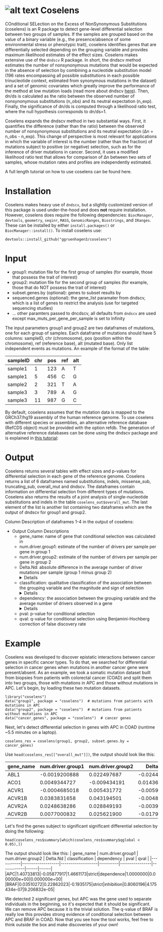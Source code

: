 # ![alt text](https://github.com/ggruenhagen3/coselens/blob/master/icon.png?raw=true)  Coselens 
COnditional SELection on the Excess of NonSynonymous Substitutions (coselens) is an R package to detect gene-level differential selection between two groups of samples. If the samples are grouped based on the value of a binary variable (e.g., the presence/absence of some environmental stress or phenotypic trait), coselens identifies genes that are differentially selected depending on the grouping variable and provides maximum likelihood estimates of the effect sizes. Coselens makes extensive use of the ```dndscv``` R package. In short, the dndscv method estimates the number of nonsynonymous mutations that would be expected in the absence of selection by combining a nucleotide substitution model (196 rates encompassing all possible substitutions in each possible trinucleotide context, estimated from synonymous mutations in the dataset) and a set of genomic covariates which greatly improve the performance of the method at low mutation loads (read more about dndscv [here](https://github.com/im3sanger/dndscv)). Then, dn/ds is calculated as the ratio between the observed number of nonsynonymous substitutions (n_obs) and its neutral expectation (n_exp). Finally, the significance of dn/ds is computed through a likelihood ratio test, where the null hypothesis corresponds to dn/ds=1.

Coselens expands the dndscv method in two substantial ways. First, it quantifies the difference (rather than the ratio) between the observed number of nonsynonymous substitutions and its neutral expectation (Δn = n_obs - n_exp). This change of perspective is most relevant for applications in which the variable of interest is the number (rather than the fraction) of mutations subject to positive (or negative) selection, such as for the inference of driver mutations in cancer. Second, it uses a modified likelihood ratio test that allows for comparison of Δn between two sets of samples, whose mutation rates and profiles are independently estimated. 

A full length tutorial on how to use coselens can be found here.

# Installation
Coselens makes heavy use of ```dndscv```, but a slightly customized version of this package is used under-the-hood and does **not** require installation. However, coselens does require the following dependencies: ```BiocManager```, ```devtools```, ```geometry```, ```seqinr```, ```MASS```, ```GenomicRanges```, ```Biostrings```, and ```IRanges```. These can be installed by either ```install.packages()``` or ```BiocManager::install()```. To install coselens use:
```
devtools::install_github("ggruenhagen3/coselens")
```

# Input
* group1: mutation file for the first group of samples (for example, those that possess the trait of interest)
* group2: mutation file for the second group of samples (for example, those that do NOT possess the trait of interest)
* subset.genes.by (optional): genes to subset results by
* sequenced.genes (optional): the gene_list paramater from dndscv, which is a list of genes to restrict the analysis (use for targeted sequencing studies)
* ... other paramters passed to dncdscv, all defaults from ```dndscv``` are used except max_muts_per_gene_per_sample is set to Infinity

The input parameters group1 and group2 are two dataframes of mutations, one for each group of samples. Each dataframe of mutations should have 5 columns: sampleID, chr (chromosome), pos (position within the chromosome), ref (reference base), alt (mutated base). Only list independent events as mutations. An example of the format of the table:

|sampleID | chr | pos | ref | alt|
|---------|-----|-----|-----|----|
|sample1  | 1   | 123 | A   | T  |
|sample1  | 5   | 456 | C   | G  |
|sample2  | 2   | 321 | T   | A  |
|sample3  | 3   | 789 | A   | G  |
|sample3  | 11  | 987 | G   | C  |

By default, coselens assumes that the mutation data is mapped to the GRCh37/hg19 assembly of the human reference genome. To use coselens with different species or assemblies, an alternative reference database (RefCDS object) must be provided with the option refdb. The generation of alternative reference databases can be done using the dndscv package and is explained in [this tutorial](http://htmlpreview.github.io/?http://github.com/im3sanger/dndscv/blob/master/vignettes/buildref.html):

# Output
Coselens returns several tables with effect sizes and p-values for differential selection in each gene of the reference genome. Coselens returns a list of 6 dataframes named substitutions, indels, missense_sub, truncating_sub, overall_mut and dndscv. The dataframes contain information on differential selection from different types of mutations. Coselens also returns the results of a joint analysis of single-nucleotide substitutions and indels in the table ```coselens_out$overall_mut```. The last element of the list is another list containing two dataframes which are the output of dndscv for group1 and group2.

Column Description of dataframes 1-4 in the output of coselens: 
* Output Column Descriptions
  * gene_name: name of gene that conditional selection was calculated in
  * num.driver.group1: estimate of the number of drivers per sample per gene in group 1
  * num.driver.group2: estimate of the number of drivers per sample per gene in group 2
  * Delta.Nd: absolute difference in the average number of driver mutations per sample (group 1 minus group 2) <details><summary>Details</summary>A major feature of Coselens is that it provides the user with biologically meaningful effect sizes for the magnitude of conditional selection. The most straightforward way to quantify effect sizes is by calculating the difference in the average number of driver mutations in the presence and absence of the condition of interest. We call that measure of effect size ΔNd (column 4, Delta.Nd). The value of ΔNd indicates, in absolute terms, how the grouping variable modifies the average number of driver mutations in a gene.</details>
  * classification: qualitative classification of the association between the grouping variable and the magnitude and sign of selection <details><summary>Details</summary>)Provides a qualitative classification of the association between the grouping variable (the condition of interest) and the magnitude and sign of selection. Independence implies that the grouping variable does not affect selection for drivers; strict dependence implies that drivers are only positively selected in the first group of samples, in which the condition of interest is met; strict inhibition implies that positive selection only acts in the second group, in which the condition is not met. Strict dependence and strict inhibition are the two extremes of conditionality, that is, cases of full conditionality. Instances of partial conditionality are labeled as facilitation and inhibition, respectively. Together with independence, these four classes cover the whole spectrum of dependencies for positively selected driver mutations. If negative (purifying) selection is dominant, other classes of dependency become possible: strict dependence with sign change, if the sign of selection changes from negative to positive when the condition is met; strict inhibition with sign change, if the sign of selection changes from positive to negative when the condition is met; aggravation, if purifying selection against mutations becomes stronger when the condition is met; and relaxation, if selection against mutations becomes weaker when the condition is met. </details>
  * dependency: the association between the grouping variable and the average number of drivers observed in a gene<details><summary>Details</summary>A quantitative measure of these associations (read details of classification), which takes values between 0/NA (no conditionality) and 1 (full conditionality).</details>
  * pval: p-value for conditional selection
  * qval: q-value for conditional selection using Benjamini-Hochberg correction of false discovery rate
# Example
Coselens was developed to discover epistatic interactions between cancer genes in specific cancer types. To do that, we searched for differential selection in cancer genes when mutations in another cancer gene were present/absent. As an example, we took a somatic mutation dataset built from biopsies from patients with colorectal cancer (COAD) and split them into two groups, those with mutations in APC and those without mutations in APC. Let's begin, by loading these two mutation datasets.

```
library("coselens")
data("group1", package = "coselens")  # mutations from patients with    mutations in APC
data("group2", package = "coselens")  # mutations from patients without mutations in APC
data("cancer_genes", package = "coselens")  # cancer genes
```

Next, let's detect differential selection in genes with APC in COAD (runtime ~5.5 minutes on a laptop).

```
coselens_res = coselens(group1, group2, subset.genes.by = cancer_genes)
```

Use ```head(coselens_res[["overall_mut"]])```, the output should look like this:

| gene_name | num.driver.group1 | num.driver.group2 | Delta.Nd | classification | dependency | pval | qval |
|-----------|-------------------|-------------------|----------|----------------|------------|------|------|
|ABL1|-0.0019200888|0.022497687|-0.024417775|independence|NA|0.5135217|1|
|ACO1|0.0049344727|-0.009434191|0.014368663|independence|NA|0.2589758|1|
|ACVR1|-0.0004685018|0.005431772|-0.005900274|independence|NA|0.9525934|1|
|ACVR1B|0.0383831658|0.043194501|-0.004811335|independence|NA|0.6044401|1|
|ACVR2A|0.0248638286|0.028849193|-0.003985365|independence|NA|0.9260953|1|
|ACVR2B|0.0077000832|0.025621900|-0.017921817|independence|NA|0.3617251|1|

Let's find the genes subject to significant significant differential selection by doing the following:

```
head(coselens_res$summary[which(coselens_res$summary$qglobal < 0.05),])
```

The output should look like this:
| gene_name | num.driver.group1 | num.driver.group2 | Delta.Nd | classification | dependency | pval | qval |
|-----------|-------------------|-------------------|----------|----------------|------------|------|------|
|APC|1.40733813|-0.05877917|1.4661173|strict|dependence|1.0000000|0.000000e+00|0.000000e+00|
|BRAF|0.03510272|0.22862023|-0.1935175|strict|inhibition|0.8060196|4.175434e-07|9.206832e-05|

We detected 2 significant genes, but APC was the gene used to separate individuals in the beginning, so it's expected that it should be significant. We can remove APC because it is the trivial solution. The q-value of BRAF is really low this provides strong evidence of conditional selection between APC and BRAF in COAD. Now that you see how the tool works, feel free to think outside the box and make discoveries of your own!

